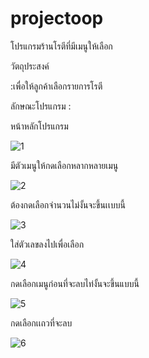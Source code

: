 # projectoop
โปรแกรมร้านโรตีที่มีเมนูให้เลือก

วัตถุประสงค์

:เพื่อให้ลูกค้าเลือกรายการโรตี

ลักษณะโปรแกรม :

หน้าหลักโปรแกรม

![1](https://user-images.githubusercontent.com/57215043/68544793-65ed1e00-03f9-11ea-8014-0de0ad388cbf.jpg)

มีตัวเมนูให้กดเลือกหลากหลายเมนู

![2](https://user-images.githubusercontent.com/57215043/68544801-7dc4a200-03f9-11ea-9c3b-3d0a841b320f.jpg)

ต้องกดเลือกจำนวนไม่งั้นจะขึ้นเเบบนี้

![3](https://user-images.githubusercontent.com/57215043/68544996-7b634780-03fb-11ea-87b5-cd6948de47b0.jpg)


ใส่ตัวเลขลงไปเพื่อเลือก

![4](https://user-images.githubusercontent.com/57215043/68544804-7ef5cf00-03f9-11ea-8184-02913a168f80.jpg)

กดเลือกเมนูก่อนที่จะลบไท่งั้นจะขึ้นแบบนี้

![5](https://user-images.githubusercontent.com/57215043/68544998-7d2d0b00-03fb-11ea-817a-744fd95fbad9.jpg)

กดเลือกเเถวที่จะลบ

![6](https://user-images.githubusercontent.com/57215043/68544811-84531980-03f9-11ea-9cdc-056eb8e8be8f.jpg)

